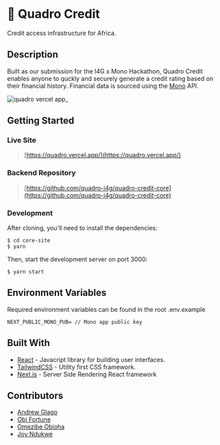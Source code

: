 # 🚀 Quadro Credit

Credit access infrastructure for Africa. 

## Description

Built as our submission for the I4G x Mono Hackathon, Quadro Credit enables anyone to quckly and securely generate a credit rating based on their financial history. Financial data is sourced using the [Mono](mono.co) API.

![quadro vercel app_](https://user-images.githubusercontent.com/87580113/145799988-1b711595-148a-4355-8375-930e054e25a0.png)


## Getting Started

### Live Site

> [https://quadro.vercel.app/](https://quadro.vercel.app/)

### Backend Repository

> [https://github.com/quadro-i4g/quadro-credit-core](https://github.com/quadro-i4g/quadro-credit-core)

### Development

After cloning, you'll need to install the dependencies:

```
$ cd core-site
$ yarn
```

Then, start the development server on port 3000:

```
$ yarn start
```
## Environment Variables
Required environment variables can be found in the root .env.example

```
NEXT_PUBLIC_MONO_PUB= // Mono app public key
```

## Built With

- [React](reactjs.org) - Javacript library for building user interfaces.
- [TailwindCSS](tailwindcss.com) - Utility first CSS framework.
- [Next.js](nextjs.org) - Server Side Rendering React framework

## Contributors

- [Andrew Glago](https://github.com/a11rew)
- [Obi Fortune](https://github.com/ickynavigator)
- [Omezibe Obioha](https://github.com/omzi)
- [Joy Ndukwe](https://twitter.com/JoyNdukwe13)
